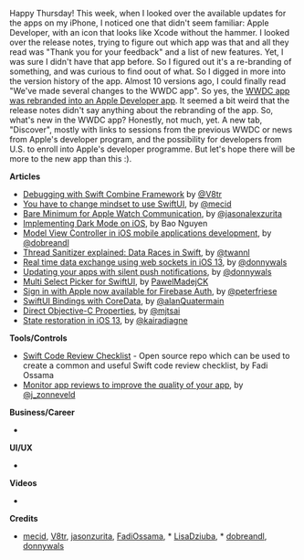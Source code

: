 Happy Thursday! This week, when I looked over the available updates for the apps on my iPhone, I noticed one that didn't seem familiar: Apple Developer, with an icon that looks like Xcode without the hammer. I looked over the release notes, trying to figure out which app was that and all they read was "Thank you for your feedback" and a list of new features. Yet, I was sure I didn't have that app before. So I figured out it's a re-branding of something, and was curious to find oout of what. So I digged in more into the version history of the app. Almost 10 versions ago, I could finally read "We've made several changes to the WWDC app". So yes, the [WWDC app was rebranded into an Apple Developer app](https://developer.apple.com/news/?id=11182019a). It seemed a bit weird that the release notes didn't say anything about the rebranding of the app. So, what's new in the WWDC app? Honestly, not much, yet. A new tab, "Discover", mostly with links to sessions from the previous WWDC or news from Apple's developer program, and the possibility for developers from U.S. to enroll into Apple's developer programme. But let's hope there will be more to the new app than this :). 

**Articles**
* [Debugging with Swift Combine Framework](https://www.vadimbulavin.com/debugging-with-combine-swift-framework/) by [@V8tr](https://twitter.com/V8tr)
* [You have to change mindset to use SwiftUI](https://swiftwithmajid.com/2019/11/19/you-have-to-change-mindset-to-use-swiftui/), by [@mecid](https://twitter.com/mecid)
* [Bare Minimum for Apple Watch Communication](https://jasonzurita.com/bare-minimum-for-apple-watch-communication/), by [@jasonalexzurita](https://twitter.com/jasonalexzurita)
* [Implementing Dark Mode on iOS](https://medium.com/flawless-app-stories/implementing-dark-mode-on-ios-d195cac098de), by Bao Nguyen
* [Model View Controller in iOS mobile applications development](https://medium.com/appssemble/model-view-controller-in-ios-mobile-applications-development-8bc7c178e490), by [@dobreandl](https://twitter.com/dobreandl)
* [Thread Sanitizer explained: Data Races in Swift](https://www.avanderlee.com/swift/thread-sanitizer-data-races/), by [@twannl](https://twitter.com/twannl)
* [Real time data exchange using web sockets in iOS 13](https://www.donnywals.com/real-time-data-exchange-using-web-sockets-in-ios-13/), by [@donnywals](https://twitter.com/donnywals)
* [Updating your apps with silent push notifications](https://www.donnywals.com/updating-your-apps-with-silent-push-notifications/), by [@donnywals](https://twitter.com/donnywals)
* [Multi Select Picker for SwiftUI](https://www.pawelmadej.com/post/multi-select-picker-for-swiftui/), by [PawelMadejCK](https://twitter.com/PawelMadejCK)
* [Sign in with Apple now available for Firebase Auth](https://firebase.googleblog.com/2019/11/sign-in-with-apple-auth.html), by [@peterfriese](https://twitter.com/peterfriese)
* [SwiftUI Bindings with CoreData](https://alanquatermain.me/programming/swiftui/2019-11-15-CoreData-and-bindings/), by [@alanQuatermain](https://twitter.com/alanQuatermain)
* [Direct Objective-C Properties](https://mjtsai.com/blog/2019/11/19/direct-objective-c-properties/), by [@mjtsai](https://twitter.com/mjtsai)
* [State restoration in iOS 13](https://www.kairadiagne.com/2019/11/20/state-restoration-with-nsuseractivity.html), by [@kairadiagne](https://twitter.com/kairadiagne)

**Tools/Controls**

* [Swift Code Review Checklist](https://github.com/FadiOssama/Swift-Code-Review-Checklist) - Open source repo which can be used to create a common and useful Swift code review checklist, by Fadi Ossama
* [Monitor app reviews to improve the quality of your app](https://zonneveld.dev/monitor-app-reviews-to-improve-the-quality-of-your-app/), by [@j_zonneveld](https://twitter.com/j_zonneveld)

**Business/Career**

*

**UI/UX**

* 

**Videos**

*

**Credits**

* [mecid](https://github.com/mecid), [V8tr](https://github.com/V8tr), [jasonzurita](https://github.com/jasonzurita), [FadiOssama](https://github.com/FadiOssama), * [LisaDziuba](https://github.com/lisadziuba), * [dobreandl](https://github.com/dobreandl), [donnywals](https://github.com/donnywals)

